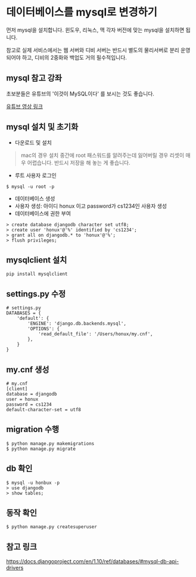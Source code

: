 # 데이터베이스를 mysql로 변경하기
먼저 mysql을 설치합니다. 윈도우, 리눅스, 맥 각자 버전에 맞는 mysql을 설치하면 됩니다.

참고로 실제 서비스에서는 웹 서버와 디비 서버는 반드시 별도의 물리서버로 분리 운영되어야 하고, 디비의 2중화와 백업도 거의 필수적입니다.

## mysql 참고 강좌

초보분들은 유튜브의 '이것이 MySQL이다' 를 보시는 것도 좋습니다.

[유튜브 영상 링크](https://youtu.be/_s7avLLmnUc?list=PLVsNizTWUw7HhYtI-4GGmlJ5yxNdwNI_X)

## mysql 설치 및 초기화

- 다운로드 및 설치
> mac의 경우 설치 중간에 root 패스워드를 알려주는데 잃어버릴 경우 리셋이 매우 어렵습니다. 반드시 저장을 해 놓는 게 좋습니다.
- 루트 사용자 로그인
```
$ mysql -u root -p
```
- 데이터베이스 생성
- 사용자 생성: 아이디 honux 이고 password가 cs1234인 사용자 생성
- 데이터베이스에 권한 부여

```
> create database djangodb character set utf8;
> create user 'honux'@'%' identified by 'cs1234';
> grant all on djangodb.* to 'honux'@'%';
> flush privileges;
```
## mysqlclient 설치
```
pip install mysqlclient
```
## settings.py 수정
```
# settings.py
DATABASES = {
    'default': {
        'ENGINE': 'django.db.backends.mysql',
        'OPTIONS': {
            'read_default_file': '/Users/honux/my.cnf',
        },
    }
}
```
## my.cnf 생성 
```
# my.cnf
[client]
database = djangodb
user = honux
password = cs1234
default-character-set = utf8
```
## migration 수행
```
$ python manage.py makemigrations
$ python manage.py migrate
```

## db 확인
```
$ mysql -u honbux -p
> use djangodb
> show tables;
```
## 동작 확인
```
$ python manage.py createsuperuser
```
## 참고 링크
https://docs.djangoproject.com/en/1.10/ref/databases/#mysql-db-api-drivers
